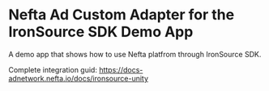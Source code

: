# Nefta Ad Custom Adapter for the IronSource SDK Demo App

A demo app that shows how to use Nefta platfrom through IronSource SDK.

Complete integration guid: https://docs-adnetwork.nefta.io/docs/ironsource-unity
